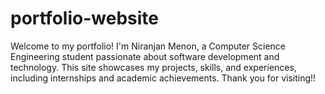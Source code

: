 # portfolio-website
Welcome to my portfolio! I'm Niranjan Menon, a Computer Science Engineering student passionate about software development and technology. This site showcases my projects, skills, and experiences, including internships and academic achievements. Thank you for visiting!!
